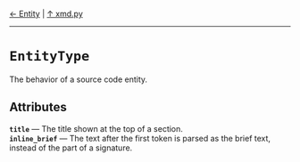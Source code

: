 [&#8592; Entity](xmd--entity.md) | [&#8593; xmd.py](xmd.md)
***

# `EntityType`

The behavior of a source code entity.


## Attributes
**`title`** &#8213; The title shown at the top of a section.  
**`inline_brief`** &#8213; The text after the first token is parsed as the brief text, instead of the part of a signature.  
